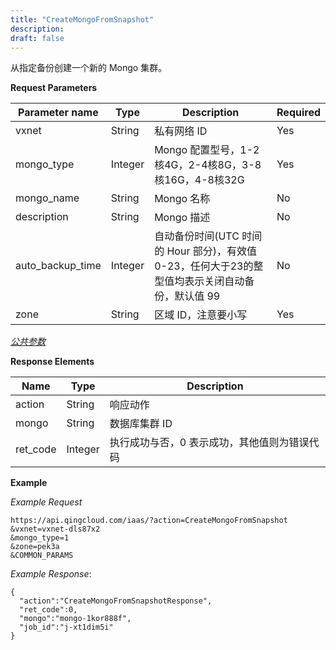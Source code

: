 ```yaml
---
title: "CreateMongoFromSnapshot"
description: 
draft: false
---
```




从指定备份创建一个新的 Mongo 集群。

**Request Parameters**

| Parameter name | Type | Description | Required |
| --- | --- | --- | --- |
| vxnet | String | 私有网络 ID | Yes |
| mongo_type | Integer | Mongo 配置型号，1-2核4G，2-4核8G，3-8核16G，4-8核32G | Yes |
| mongo_name | String | Mongo 名称 | No |
| description | String | Mongo 描述 | No |
| auto_backup_time | Integer | 自动备份时间(UTC 时间的 Hour 部分)，有效值0-23，任何大于23的整型值均表示关闭自动备份，默认值 99 | No |
| zone | String | 区域 ID，注意要小写 | Yes |

[_公共参数_](../../../parameters/)

**Response Elements**

| Name | Type | Description |
| --- | --- | --- |
| action | String | 响应动作 |
| mongo | String | 数据库集群 ID |
| ret_code | Integer | 执行成功与否，0 表示成功，其他值则为错误代码 |

**Example**

_Example Request_

```
https://api.qingcloud.com/iaas/?action=CreateMongoFromSnapshot
&vxnet=vxnet-dls87x2
&mongo_type=1
&zone=pek3a
&COMMON_PARAMS
```

_Example Response_:

```
{
  "action":"CreateMongoFromSnapshotResponse",
  "ret_code":0,
  "mongo":"mongo-1kor888f",
  "job_id":"j-xt1dim5i"
}
```
